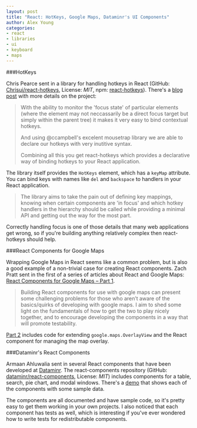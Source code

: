 ```yaml
---
layout: post
title: "React: HotKeys, Google Maps, Dataminr's UI Components"
author: Alex Young
categories:
- react
- libraries
- ui
- keyboard
- maps
---
```


###HotKeys

Chris Pearce sent in a library for handling hotkeys in React (GitHub: [Chrisui/react-hotkeys](https://github.com/Chrisui/react-hotkeys), License: _MIT_, npm: [react-hotkeys](https://www.npmjs.com/package/react-hotkeys)).  There's a [blog post](http://chrispearce.co/exploring-hotkeys-and-focus-in-react/) with more details on the project:

> With the ability to monitor the 'focus state' of particular elements (where the element may not neccassarily be a direct focus target but simply within the parent tree) it makes it very easy to bind contextual hotkeys.
>
> And using @ccampbell's excelent mousetrap library we are able to declare our hotkeys with very inutitive syntax.
>
> Combining all this you get react-hotkeys which provides a declarative way of binding hotkeys to your React application.

The library itself provides the `HotKeys` element, which has a `keyMap` attribute.  You can bind keys with names like `del` and `backspace` to handlers in your React application.

> The library aims to take the pain out of defining key mappings, knowing when certain components are 'in focus' and which hotkey handlers in the hierarchy should be called while providing a minimal API and getting out the way for the most part.

Correctly handling focus is one of those details that many web applications get wrong, so if you're building anything relatively complex then react-hotkeys should help.

###React Components for Google Maps

Wrapping Google Maps in React seems like a common problem, but is also a good example of a non-trivial case for creating React components.  Zach Pratt sent in the first of a series of articles about React and Google Maps: [React Components for Google Maps – Part 1](http://attackofzach.com/react-components-for-google-maps-part-1/).

> Building React components for use with google maps can present some challenging problems for those who aren’t aware of the basics/quirks of developing with google maps. I aim to shed some light on the fundamentals of how to get the two to play nicely together, and to encourage developing the components in a way that will promote testability.

[Part 2](http://attackofzach.com/react-components-for-google-maps-part-2/) includes code for extending `google.maps.OverlayView` and the React component for managing the map overlay.

###Dataminr's React Components

Armaan Ahluwalia sent in several React components that have been developed at [Dataminr](http://www.dataminr.com).  The react-components repository (GitHub: [dataminr/react-components](https://github.com/dataminr/react-components), License: _MIT_) includes components for a table, search, pie chart, and modal windows.  There's a [demo](http://dataminr.github.io/react-components/src/js/examples/index.html#table) that shows each of the components with some sample data.

The components are all documented and have sample code, so it's pretty easy to get them working in your own projects.  I also noticed that each component has tests as well, which is interesting if you've ever wondered how to write tests for redistributable components.
